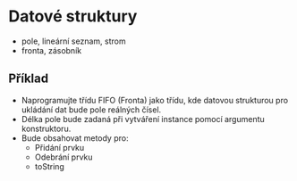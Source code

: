 # Datové struktury
- pole, lineární seznam, strom
- fronta, zásobník
## Příklad
- Naprogramujte třídu FIFO (Fronta) jako třídu, kde datovou strukturou pro ukládání dat bude pole reálných čísel.
- Délka pole bude zadaná při vytváření instance pomocí argumentu konstruktoru.
- Bude obsahovat metody pro:
    - Přidání prvku
    - Odebrání prvku
    - toString
